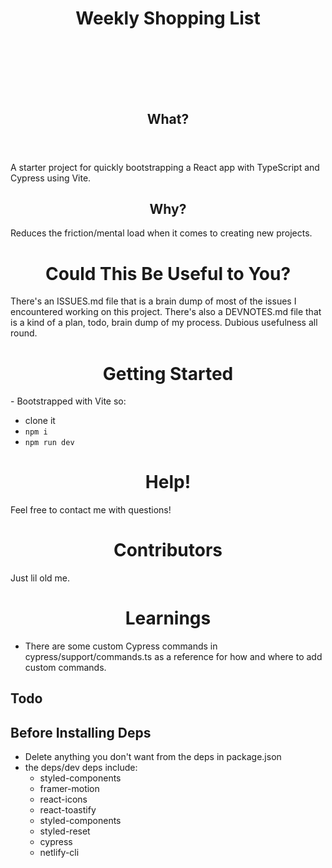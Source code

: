 <div align='center'>

 <h1>
    <br/>
    <br/>
    <br/>
    <br />
    Weekly Shopping List
    <br />
    <br />
    <br />
    <br />
  </h1>
  <section>
  <header>
  <h1>What?</h1>
  </header>
  <p align="left">A starter project for quickly bootstrapping a React app with TypeScript and Cypress using Vite.<p>
  <h1>Why?</h1>
  <p align="left">Reduces the friction/mental load when it comes to creating new projects.</p>
  </section>
</div>
<h1 align="center">Could This Be Useful to You?</h1>
<p>There's an ISSUES.md file that is a brain dump of most of the issues I encountered working on this project. There's also a DEVNOTES.md file that is a kind of a plan, todo, brain dump of my process. Dubious usefulness all round.</p>
<h1 align="center">Getting Started</h1>
- Bootstrapped with Vite so:
  
  - clone it
  - `npm i`
  - `npm run dev`

<h1 align="center">Help!</h1>
<p>Feel free to contact me with questions!</p>

<h1 align="center">Contributors</h1>
<p>Just lil old me.</p>
<h1 align="center">Learnings</h1>
<p></p>

- There are some custom Cypress commands in cypress/support/commands.ts as a reference for how and where to add custom commands.

## Todo

## Before Installing Deps

- Delete anything you don't want from the deps in package.json
- the deps/dev deps include:
  - styled-components
  - framer-motion
  - react-icons
  - react-toastify
  - styled-components
  - styled-reset
  - cypress
  - netlify-cli
